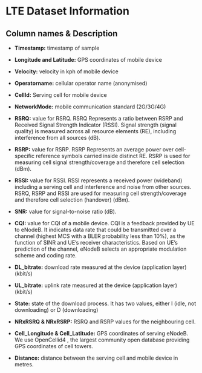 # LTE Dataset Information

## Column names & Description

* **Timestamp:** timestamp of sample
  
* **Longitude and Latitude:** GPS coordinates of mobile device
  
* **Velocity:** velocity in kph of mobile device
  
* **Operatorname:** cellular operator name (anonymised)
  
* **CellId:** Serving cell for mobile device
  
* **NetworkMode:** mobile communication standard (2G/3G/4G)
  
* **RSRQ:** value for RSRQ. RSRQ Represents a ratio between RSRP and Received Signal Strength Indicator (RSSI). Signal strength (signal quality) is measured across all resource elements (RE), including interference from all sources (dB).
  
* **RSRP:** value for RSRP. RSRP Represents an average power over cell-specific reference symbols carried inside distinct RE. RSRP is used for measuring cell signal strength/coverage and therefore cell selection (dBm).
  
* **RSSI:** value for RSSI. RSSI represents a received power (wideband) including a serving cell and interference and noise from other sources. RSRQ, RSRP and RSSI are used for measuring cell strength/coverage and therefore cell selection (handover) (dBm).
  
* **SNR:** value for signal-to-noise ratio (dB).
  
* **CQI:** value for CQI of a mobile device. CQI is a feedback provided by UE to eNodeB. It indicates data rate that could be transmitted over a channel (highest MCS with a BLER probability less than 10%), as the function of SINR and UE’s receiver characteristics. Based on UE’s prediction of the channel, eNodeB selects an appropriate modulation scheme and coding rate.
  
* **DL_bitrate:** download rate measured at the device (application layer) (kbit/s)
  
* **UL_bitrate:** uplink rate measured at the device (application
layer) (kbit/s)

* **State:** state of the download process. It has two values, either
I (idle, not downloading) or D (downloading)

* **NRxRSRQ & NRxRSRP:** RSRQ and RSRP values for the neighbouring cell.
  
* **Cell_Longitude & Cell_Latitude:** GPS coordinates of serving
eNodeB. We use OpenCellid4 , the largest community open database providing GPS coordinates of cell towers.

* **Distance:** distance between the serving cell and mobile device in metres.

